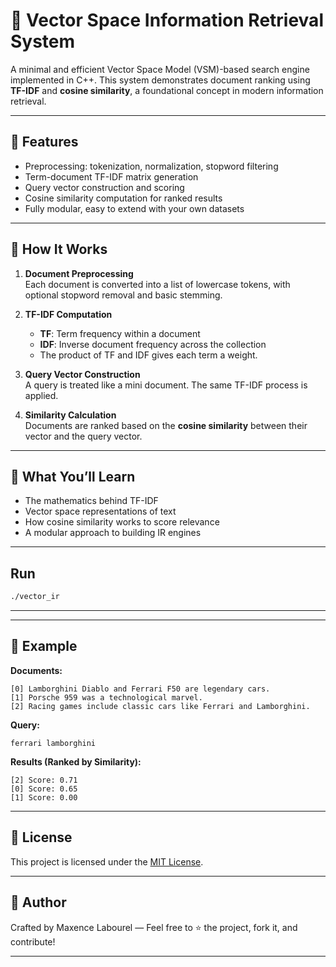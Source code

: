 # 📐 Vector Space Information Retrieval System

A minimal and efficient Vector Space Model (VSM)-based search engine implemented in C++. This system demonstrates document ranking using **TF-IDF** and **cosine similarity**, a foundational concept in modern information retrieval.

---

## 🚀 Features

- Preprocessing: tokenization, normalization, stopword filtering
- Term-document TF-IDF matrix generation
- Query vector construction and scoring
- Cosine similarity computation for ranked results
- Fully modular, easy to extend with your own datasets

---

## 🔎 How It Works

1. **Document Preprocessing**  
   Each document is converted into a list of lowercase tokens, with optional stopword removal and basic stemming.

2. **TF-IDF Computation**  
   - **TF**: Term frequency within a document  
   - **IDF**: Inverse document frequency across the collection  
   - The product of TF and IDF gives each term a weight.

3. **Query Vector Construction**  
   A query is treated like a mini document. The same TF-IDF process is applied.

4. **Similarity Calculation**  
   Documents are ranked based on the **cosine similarity** between their vector and the query vector.

---

## 🧠 What You’ll Learn

- The mathematics behind TF-IDF
- Vector space representations of text
- How cosine similarity works to score relevance
- A modular approach to building IR engines

---

## Run

```bash
./vector_ir
```

---

---

## 🧪 Example

**Documents:**

```
[0] Lamborghini Diablo and Ferrari F50 are legendary cars.
[1] Porsche 959 was a technological marvel.
[2] Racing games include classic cars like Ferrari and Lamborghini.
```

**Query:**

```
ferrari lamborghini
```

**Results (Ranked by Similarity):**

```
[2] Score: 0.71
[0] Score: 0.65
[1] Score: 0.00
```

---

## 📄 License

This project is licensed under the [MIT License](LICENSE).

---

## 👤 Author

Crafted by Maxence Labourel — Feel free to ⭐ the project, fork it, and contribute!

---
